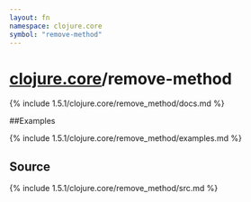 ```yaml
---
layout: fn
namespace: clojure.core
symbol: "remove-method"
---
```


# [clojure.core](../)/remove-method

{% include 1.5.1/clojure.core/remove_method/docs.md %}

##Examples

{% include 1.5.1/clojure.core/remove_method/examples.md %}
## Source
{% include 1.5.1/clojure.core/remove_method/src.md %}


